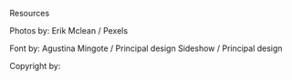 
Resources

Photos by:
Erik Mclean / Pexels

Font by:
Agustina Mingote / Principal design
Sideshow / Principal design

Copyright by:

